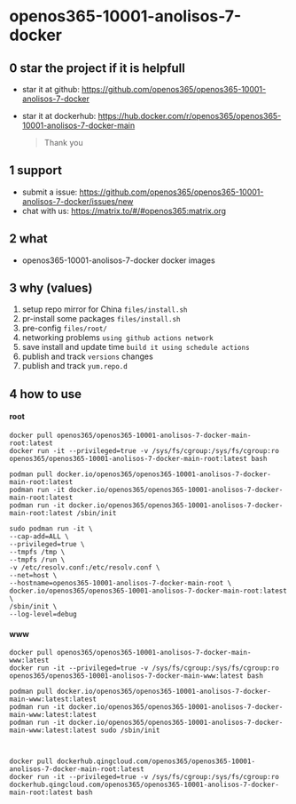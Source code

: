 # openos365-10001-anolisos-7-docker

## 0 star the project if it is helpfull

* star it at github: https://github.com/openos365/openos365-10001-anolisos-7-docker
* star it at dockerhub: https://hub.docker.com/r/openos365/openos365-10001-anolisos-7-docker-main

  > Thank you

## 1 support

* submit a issue: https://github.com/openos365/openos365-10001-anolisos-7-docker/issues/new
* chat with us: https://matrix.to/#/#openos365:matrix.org

## 2 what

* openos365-10001-anolisos-7-docker docker images
  
## 3 why (values)

1. setup repo mirror for China `files/install.sh`
1. pr-install some packages `files/install.sh`
1. pre-config `files/root/`
1. networking problems `using github actions network`
1. save install and update time `build it using schedule actions`
1. publish and track `versions` changes
1. publish and track `yum.repo.d`

## 4 how to use

#### root
```
docker pull openos365/openos365-10001-anolisos-7-docker-main-root:latest
docker run -it --privileged=true -v /sys/fs/cgroup:/sys/fs/cgroup:ro openos365/openos365-10001-anolisos-7-docker-main-root:latest bash

podman pull docker.io/openos365/openos365-10001-anolisos-7-docker-main-root:latest
podman run -it docker.io/openos365/openos365-10001-anolisos-7-docker-main-root:latest
podman run -it docker.io/openos365/openos365-10001-anolisos-7-docker-main-root:latest /sbin/init

sudo podman run -it \
--cap-add=ALL \
--privileged=true \
--tmpfs /tmp \
--tmpfs /run \
-v /etc/resolv.conf:/etc/resolv.conf \
--net=host \
--hostname=openos365-10001-anolisos-7-docker-main-root \
docker.io/openos365/openos365-10001-anolisos-7-docker-main-root:latest \
/sbin/init \
--log-level=debug

```
#### www

```
docker pull openos365/openos365-10001-anolisos-7-docker-main-www:latest
docker run -it --privileged=true -v /sys/fs/cgroup:/sys/fs/cgroup:ro openos365/openos365-10001-anolisos-7-docker-main-www:latest bash

podman pull docker.io/openos365/openos365-10001-anolisos-7-docker-main-www:latest:latest
podman run -it docker.io/openos365/openos365-10001-anolisos-7-docker-main-www:latest:latest
podman run -it docker.io/openos365/openos365-10001-anolisos-7-docker-main-www:latest:latest sudo /sbin/init



docker pull dockerhub.qingcloud.com/openos365/openos365-10001-anolisos-7-docker-main-root:latest
docker run -it --privileged=true -v /sys/fs/cgroup:/sys/fs/cgroup:ro dockerhub.qingcloud.com/openos365/openos365-10001-anolisos-7-docker-main-root:latest bash


```

